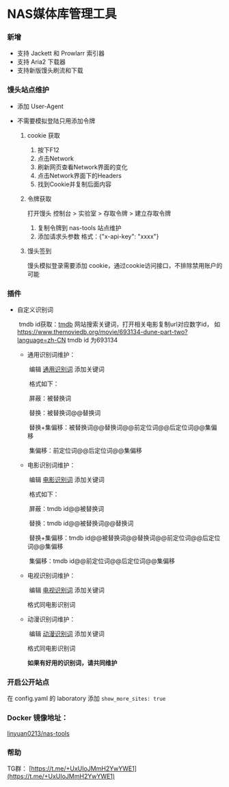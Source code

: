 # NAS媒体库管理工具

### 新增

- 支持 Jackett 和 Prowlarr 索引器
- 支持 Aria2 下载器
- 支持新版馒头刷流和下载

### 馒头站点维护

- 添加 User-Agent

- 不需要模拟登陆只用添加令牌

  1. cookie 获取

     1. 按下F12
     2. 点击Network 
     3. 刷新网页查看Network界面的变化 
     4. 点击Network界面下的Headers 
     5. 找到Cookie并复制后面内容

  2. 令牌获取

     打开馒头 控制台 > 实验室 > 存取令牌 > 建立存取令牌

     1. 复制令牌到 nas-tools 站点维护
     2. 添加请求头参数 格式：{"x-api-key": "xxxx"}

  3. 馒头签到

     馒头模拟登录需要添加 cookie，通过cookie访问接口，不排除禁用账户的可能

### 插件

- 自定义识别词

  ​	tmdb id获取：[tmdb](https://www.themoviedb.org/?language=zh-CN) 网站搜索关键词，打开相关电影复制url对应数字id， 如 https://www.themoviedb.org/movie/693134-dune-part-two?language=zh-CN tmdb id 为693134

  
  - 通用识别词维护：

    ​	编辑 [通用识别词](https://pad.xcreal.cc/p/通用识别词) 添加关键词

    ​	格式如下：

    ​		屏蔽：被替换词

    ​		替换：被替换词@@替换词

    ​		替换+集偏移：被替换词@@替换词@@前定位词@@后定位词@@集偏移

    ​		集偏移：前定位词@@后定位词@@集偏移

  - 电影识别词维护：

    ​	编辑 [电影识别词](https://pad.xcreal.cc/p/电影识别词) 添加关键词

    ​	格式如下：

    ​		屏蔽：tmdb id@@被替换词

    ​		替换：tmdb id@@被替换词@@替换词

    ​		替换+集偏移：tmdb id@@被替换词@@替换词@@前定位词@@后定位词@@集偏移

    ​		集偏移：tmdb id@@前定位词@@后定位词@@集偏移

  - 电视识别词维护：

    ​	编辑 [电视识别词](https://pad.xcreal.cc/p/电视识别词) 添加关键词

       格式同电影识别词

  - 动漫识别词维护：

    ​	编辑 [动漫识别词](https://pad.xcreal.cc/p/动漫识别词) 添加关键词

       格式同电影识别词

  

    **如果有好用的识别词，请共同维护**

  
### 开启公开站点

在 config.yaml 的 laboratory 添加 ```show_more_sites: true```

### Docker 镜像地址：

[linyuan0213/nas-tools](https://hub.docker.com/r/linyuan0213/nas-tools)

### 帮助

TG群： [https://t.me/+UxUIoJMmH2YwYWE1](https://t.me/+UxUIoJMmH2YwYWE1)